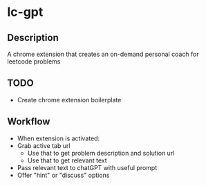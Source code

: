 # lc-gpt
## Description
A chrome extension that creates an on-demand personal coach for leetcode problems

## TODO
- Create chrome extension boilerplate

## Workflow
- When extension is activated:
- Grab active tab url
  - Use that to get problem description and solution url
  - Use that to get relevant text
- Pass relevant text to chatGPT with useful prompt
- Offer "hint" or "discuss" options
